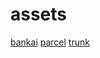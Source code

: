 # assets

[bankai](https://github.com/choojs/bankai)
[parcel](https://github.com/parcel-bundler/parcel)
[trunk](https://github.com/thedodd/trunk)
